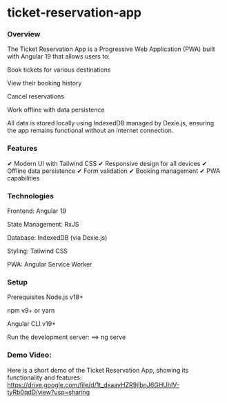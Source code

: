 # ticket-reservation-app


### Overview
The Ticket Reservation App is a Progressive Web Application (PWA) built with Angular 19 that allows users to:

Book tickets for various destinations

View their booking history

Cancel reservations

Work offline with data persistence

All data is stored locally using IndexedDB managed by Dexie.js, ensuring the app remains functional without an internet connection.

### Features
✔ Modern UI with Tailwind CSS
✔ Responsive design for all devices
✔ Offline data persistence
✔ Form validation
✔ Booking management
✔ PWA capabilities


### Technologies
Frontend: Angular 19

State Management: RxJS

Database: IndexedDB (via Dexie.js)

Styling: Tailwind CSS

PWA: Angular Service Worker

### Setup
Prerequisites
Node.js v18+

npm v9+ or yarn

Angular CLI v19+

Run the development server:
  ==> ng serve

### Demo Video:
Here is a short demo of the Ticket Reservation App, showing its functionality and features:
https://drive.google.com/file/d/1t_dxaavHZR9jlbnJ6GHUhIV-tyRb0qdD/view?usp=sharing



